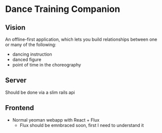 # Dance Training Companion

## Vision

An offline-first application, which lets you build relationships between one or many of the following:

- dancing instruction
- danced figure
- point of time in the choreography

## Server

Should be done via a slim rails api

## Frontend

- Normal yeoman webapp with React + Flux
  - Flux should be emnbraced soon, first I need to understand it
